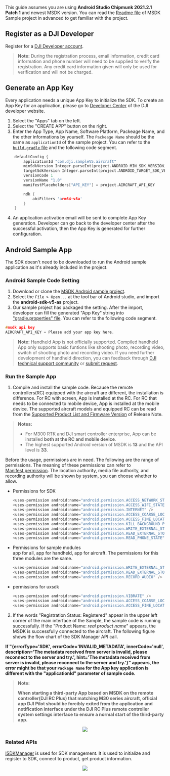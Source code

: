 This guide assumes you are using **Android Studio Chipmunk 2021.2.1 Patch 1** and newest MSDK version. You can read the [Readme file](https://github.com/dji-sdk/Mobile-SDK-Android-V5/blob/dev-sdk-main/README.md) of MSDK Sample project in advanced to get familiar with the project.

## Register as a DJI Developer

Register for a [DJI Developer account](https://account.dji.com/register?appId=dji_sdk&backUrl=https%3A%2F%2Fdeveloper.dji.com%2Fuser&locale).

> **Note:** During the registration process, email information, credit card information and phone number will need to be supplied to verify the registration. Any credit card information given will only be used for verification and will not be charged.


## Generate an App Key

Every application needs a unique App Key to initialize the SDK. To create an App Key for an application, please go to [Developer Center](https://developer.dji.com/user) of the DJI developer website.

1. Select the "Apps" tab on the left.
2. Select the "CREATE APP" button on the right.
3. Enter the App Type, App Name, Software Platform, Packeage Name, and the other informations by yourself. The `Packeage Name` should be the same as `applicationId` of the sample project. You can refer to the [`build.gradle` file](https://github.com/dji-sdk/Mobile-SDK-Android-V5/blob/dev-sdk-main/SampleCode-V5/android-sdk-v5-sample/app-aircraft/build.gradle) and the following code segment.

```c
    defaultConfig {
        applicationId "com.dji.sampleV5.aircraft"
        minSdkVersion Integer.parseInt(project.ANDROID_MIN_SDK_VERSION)
        targetSdkVersion Integer.parseInt(project.ANDROID_TARGET_SDK_VERSION)
        versionCode 1
        versionName "1.0"
        manifestPlaceholders["API_KEY"] = project.AIRCRAFT_API_KEY

        ndk {
            abiFilters 'arm64-v8a'
        }
    }
```

4. An application activation email will be sent to complete App Key generation. Developer can go back to the developer center after the successful activation, then the App Key is generated for further configuration.


## Android Sample App

The SDK doesn't need to be downloaded to run the Android sample application as it's already included in the project.

### Android Sample Code Setting 

1. Download or clone the [MSDK Android sample project](https://github.com/dji-sdk/Mobile-SDK-Android-V5).
2. Select the `File > Open...` at the tool bar of Android studio, and import the **android-sdk-v5-as** project. 
3. Our sample project has packaged the setting. After the import, developer can fill the generated "App Key" string into ["gradle.properties" file](https://github.com/dji-sdk/Mobile-SDK-Android-V5/blob/dev-sdk-main/SampleCode-V5/android-sdk-v5-as/gradle.properties). You can refer to the following code segment.

```c
#msdk api key
AIRCRAFT_API_KEY = Please add your app key here.
``` 

> **Note:** Handheld App is not officially supported. Compiled handheld App only supports basic funtions like shooting photo, recording video, switch of shooting photo and recording video. If you need further development of handheld direction, you can feedback through [DJI technical support community](https://sdk-forum.dji.net/hc/en-us) or [submit request](https://sdk-forum.dji.net/hc/en-us/requests/new).

### Run the Sample App

1. Compile and install the sample code. Because the remote controllers(RC) equipped with the aircraft are different, the installation is difference. For RC with screen, App is installed at the RC. For RC that needs to be connected to mobile device, App is installed at the mobile device. The supported aircraft models and equipped RC can be read from the [Supported Product List and Firmware Version](https://developer.dji.com/doc/mobile-sdk-tutorial/en/) of Release Note.

> **Notes:**
>
> * For M300 RTK and DJI smart controller enterprise, App can be installed **both at the RC and mobile device**.
> * The highest supported Android version of MSDK is **13** and the API level is **33**.

Before the usage, permissions are in need. The following are the range of permissions. The meaning of these permissions can refer to [Manifest.permission](https://developer.android.com/reference/android/Manifest.permission). The location authority, media file authority, and recording authority will be shown by system, you can choose whether to allow.

* Permissions for SDK
  ```c
  <uses-permission android:name="android.permission.ACCESS_NETWORK_STATE" />
  <uses-permission android:name="android.permission.ACCESS_WIFI_STATE" />
  <uses-permission android:name="android.permission.INTERNET" />
  <uses-permission android:name="android.permission.ACCESS_COARSE_LOCATION" />
  <uses-permission android:name="android.permission.ACCESS_FINE_LOCATION" />
  <uses-permission android:name="android.permission.KILL_BACKGROUND_PROCESSES"/>
  <uses-permission android:name="android.permission.WRITE_EXTERNAL_STORAGE"/>
  <uses-permission android:name="android.permission.READ_EXTERNAL_STORAGE" />
  <uses-permission android:name="android.permission.READ_PHONE_STATE" />
  ```

* Permissions for sample modules<br/>app for all, app for handheld, app for aircraft. The permissions for this three modules are the same.
  ```c
  <uses-permission android:name="android.permission.WRITE_EXTERNAL_STORAGE" />
  <uses-permission android:name="android.permission.READ_EXTERNAL_STORAGE" />
  <uses-permission android:name="android.permission.RECORD_AUDIO" />
  ```

* permissions for uxsdk
  ```c
  <uses-permission android:name="android.permission.VIBRATE" />
  <uses-permission android:name="android.permission.ACCESS_COARSE_LOCATION" />
  <uses-permission android:name="android.permission.ACCESS_FINE_LOCATION" />
  ```


2. If the words "Registration Status: Registered" appear in the upper left corner of the main interface of the Sample, the sample code is running successfully. If the "Product Name: *real product name*" appears, the MSDK is successfully connected to the aircraft. The following figure shows the flow chart of the SDK Manager API call.

**If "{errorType='SDK', errorCode='INVALID_METADATA', innerCode='null', description='The metadata received from server is invalid, please reconnect to the server and try.', hint='The metadata received from server is invalid, please reconnect to the server and try.'}" appears, the error might be that your `Package Name` for the App key application is different with the "applicationId" parameter of sample code.**

> **Note:**
>
> **When starting a third-party App based on MSDK on the remote controller(DJI RC Plus) that matching M30 series aircraft, official app DJI Pilot should be forcibly exited from the application and notification interface under the DJI RC Plus remote controller system settings interface to ensure a normal start of the third-party app.**

<div align=center>
<img src="https://terra-1-g.djicdn.com/71a7d383e71a4fb8887a310eb746b47f/msdk/Documentation/pilot_msdk_conflict.gif" style="width:auto"/></div>

### Related APIs

[ISDKManager](https://developer.dji.com/api-reference-v5/android-api/Components/SDKManager/DJISDKManager.html) is used for SDK management. It is used to initialize and register to SDK, connect to product, get product information. 

<div align=center>
<img src="https://terra-1-g.djicdn.com/71a7d383e71a4fb8887a310eb746b47f/msdk/Documentation/v5.5/run-sample-en.png" style="width:auto"/></div>
